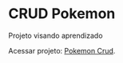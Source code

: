 # CRUD Pokemon

Projeto visando aprendizado 

Acessar projeto: [Pokemon Crud](http://drepereira.me/pokemon-crud).
